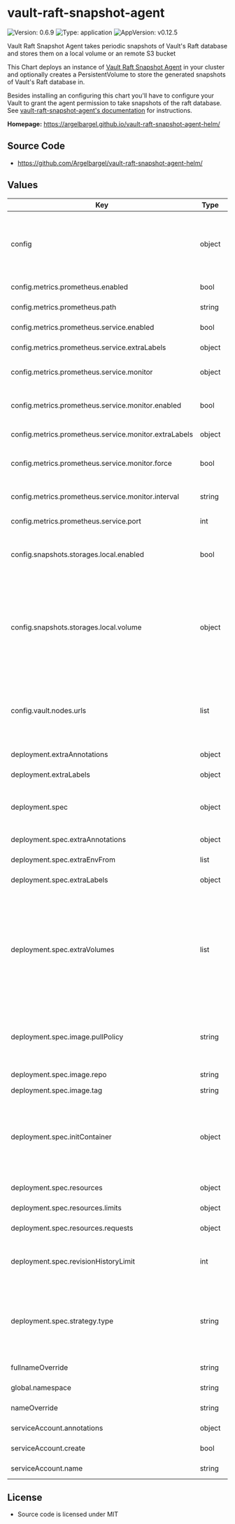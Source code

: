 # vault-raft-snapshot-agent

![Version: 0.6.9](https://img.shields.io/badge/Version-0.6.9-informational?style=flat-square) ![Type: application](https://img.shields.io/badge/Type-application-informational?style=flat-square) ![AppVersion: v0.12.5](https://img.shields.io/badge/AppVersion-v0.12.5-informational?style=flat-square)

Vault Raft Snapshot Agent takes periodic snapshots of Vault's Raft database and stores them on a local volume or an remote S3 bucket

This Chart deploys an instance of [Vault Raft Snapshot Agent](https://github.com/Argelbargel/vault-raft-snapshot-agent) in your cluster
and optionally creates a PersistentVolume to store the generated snapshots of Vault's Raft database in.

Besides installing an configuring this chart you'll have to configure your Vault to grant the agent permission to take snapshots of the raft database.
See [vault-raft-snapshot-agent's documentation](https://github.com/Argelbargel/vault-raft-snapshot-agent#authentication) for instructions.

**Homepage:** <https://argelbargel.github.io/vault-raft-snapshot-agent-helm/>

## Source Code

* <https://github.com/Argelbargel/vault-raft-snapshot-agent-helm/>

## Values

| Key | Type | Default | Description |
|-----|------|---------|-------------|
| config | object | `{"metrics":{"prometheus":{"enabled":false,"path":"/metrics","service":{"enabled":true,"extraLabels":{},"monitor":{"enabled":true,"extraLabels":{},"force":false,"interval":"30s"},"port":2112}}},"snapshots":{"frequency":"1h","retain":72,"storages":{"local":{"enabled":true,"volume":{"emptyDir":{}}}}},"vault":{"auth":{"kubernetes":{"role":"vault-raft-snapshot-agent"}},"nodes":{"autoDetectLeader":false,"urls":["http://127.0.0.1:8200"]}}}` | Defines the contents of the configuration-file for vault-raft-snapshot-agent.    Except for `local_storage` the keys and values are the same as in the agent's    [configuration file](https://github.com/Argelbargel/vault-raft-snapshot-agent) |
| config.metrics.prometheus.enabled | bool | `false` | enables the prometheus-metrics-endpoint |
| config.metrics.prometheus.path | string | `"/metrics"` | path the prometheus-metrics-endpoint is exposed on |
| config.metrics.prometheus.service.enabled | bool | `true` | enables the prometheus-metrics-service |
| config.metrics.prometheus.service.extraLabels | object | `{}` | additional labels to add to the service's metadata |
| config.metrics.prometheus.service.monitor | object | `{"enabled":true,"extraLabels":{},"force":false,"interval":"30s"}` | settings for the service-monitor monitoring the prometheus-metrics-service |
| config.metrics.prometheus.service.monitor.enabled | bool | `true` | enables the service-monitor, requires api-version "monitoring.coreos.com/v1" to be available |
| config.metrics.prometheus.service.monitor.extraLabels | object | `{}` | additional labels to add to the service-monitor's metadata |
| config.metrics.prometheus.service.monitor.force | bool | `false` | whether to force installation of service-monitor even when the required crds seem to be missing |
| config.metrics.prometheus.service.monitor.interval | string | `"30s"` | interval in which the service-monitor scrapes the metrics-endpoint |
| config.metrics.prometheus.service.port | int | `2112` | port the prometheus-metrics-service is exposed on |
| config.snapshots.storages.local.enabled | bool | `true` | Enables/disables the local storage of snaphots.    If disabled the corresponding volume and volume-mounts will not be created |
| config.snapshots.storages.local.volume | object | `{"emptyDir":{}}` | Defines the kind of volume used to store the snapshots locally.    If you specify `persistentVolumeClaim` the chart can generate the    PVC for you. Just specify the claim as you would [normally do](https://kubernetes.io/docs/concepts/storage/persistent-volumes/#claims-as-volumes)    and add the property `create: true` and the relevant properties of your [PersistentVolumeClaimSpec]()    as key of `persistentVolumeClaim`. |
| config.vault.nodes.urls | list | `["http://127.0.0.1:8200"]` | Urls to the vault-nodes. Recommended to use a single url always pointing to the *leader* of your vault-cluster, e.g. `https?://vault-active.<vault-namespace>.svc.cluster.local:<vault-server service-port>` |
| deployment.extraAnnotations | object | `{}` | additional annotation to add to the deployment's metadata |
| deployment.extraLabels | object | `{}` | additional labels to add to the deployment's metadata |
| deployment.spec | object | `{"extraAnnotations":{},"extraEnv":[],"extraEnvFrom":[],"extraLabels":{},"extraVolumes":[],"image":{"pullPolicy":"IfNotPresent","repo":"ghcr.io/argelbargel/vault-raft-snapshot-agent","tag":null},"initContainer":{},"resources":{"limits":{},"requests":{}},"revisionHistoryLimit":null,"strategy":{"type":"Recreate"}}` | additional environment-variables to add to the pod |
| deployment.spec.extraAnnotations | object | `{}` | additional annotation to add to the pods's metadata |
| deployment.spec.extraEnvFrom | list | `[]` | additional environment-refs to add to the pod |
| deployment.spec.extraLabels | object | `{}` | additional labels to add to the pods's metadata |
| deployment.spec.extraVolumes | list | `[]` | additional volumes for the container. configures the pods `volumeMounts` and `volumes`-sections: <pre>- name: my-volume<br>  mountPath: /my-path<br>  emptyDir: {}</pre> `name` and `mountPath` are used both in `volumeMounts` and `volumes`, `readOnly` only applies to `volumeMounts` and any other key is added to `volumes` only |
| deployment.spec.image.pullPolicy | string | `"IfNotPresent"` | New releases of vault-raft-snapshot-agent always change the    `.Chart.AppVersion` of this chart thus must only be changed    if you use another repository than the default |
| deployment.spec.image.repo | string | `"ghcr.io/argelbargel/vault-raft-snapshot-agent"` | Image that is deployed (change e.g. for private registry-proxy) |
| deployment.spec.image.tag | string | `.Chart.AppVersion` | the image's tag |
| deployment.spec.initContainer | object | `{}` | specify optional init-container. Only properties `name`, `image`, `command` and `env` are used.    `name` and `image` are optional, by default alpine:3.19.1, which is the agents-base-image, is used as image    The init-container has access to all extraVolumes. |
| deployment.spec.resources | object | `{"limits":{},"requests":{}}` | resource limits and requests for the deployment |
| deployment.spec.resources.limits | object | `{}` | resource limits of the deployment |
| deployment.spec.resources.requests | object | `{}` | resource requests by the deployment |
| deployment.spec.revisionHistoryLimit | int | `nil` | see [kubernetes docs](https://kubernetes.io/docs/concepts/workloads/controllers/deployment/#clean-up-policy)    You might want to change this to a small value to avoid cluttering up the    UI of a Continuous Delivery Tool like Argo-CD |
| deployment.spec.strategy.type | string | `"Recreate"` | Update-strategy for the agent's pods    `Recreate` guarantees that no two snapshots get taken at the same time    `RollingUpdate` ensures that there's always one instance of the agent running |
| fullnameOverride | string | release-name + chart-name truncated to 63 chars | overrides the generated full-name for generated resources |
| global.namespace | string | `.Release.Namespace` | allows to override the release's namespace |
| nameOverride | string | `.Chart.Name` | overrides the generated name for generated resources |
| serviceAccount.annotations | object | `{}` | Annotations to add to the service account |
| serviceAccount.create | bool | `true` | Specifies whether a service account should be created |
| serviceAccount.name | string | chart name according to name settings. `.fullNameOverride` and `.nameOverride` are taken into account | name of the service account to use. |

## License
- Source code is licensed under MIT
